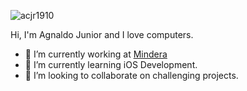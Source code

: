 <p align="left"> <img src="https://komarev.com/ghpvc/?username=acjr1910&label=Profile%20views&color=0e75b6&style=flat" alt="acjr1910" /> </p>

Hi, I'm Agnaldo Junior and I love computers.

- 🔭 I’m currently working at [Mindera](https://mindera.com/)
- 🌱 I’m currently learning iOS Development.
- 👯 I’m looking to collaborate on challenging projects.

<!--
**ajnior/ajnior** is a ✨ _special_ ✨ repository because its `README.md` (this file) appears on your GitHub profile.

Here are some ideas to get you started:

- 🔭 I’m currently working on ...
- 🌱 I’m currently learning ...
- 👯 I’m looking to collaborate on ...
- 🤔 I’m looking for help with ...
- 💬 Ask me about ...
- 📫 How to reach me: ...
- 😄 Pronouns: ...
- ⚡ Fun fact: ...
-->
